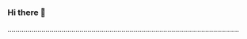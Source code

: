 ### Hi there 👋

....................................................................................................................